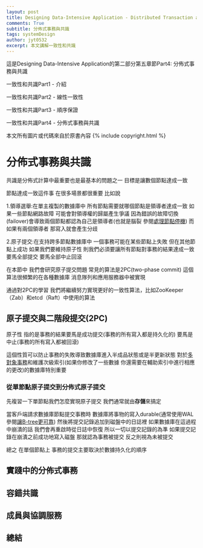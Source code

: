 ```yaml
---
layout: post
title: Designing Data-Intensive Application - Distributed Transaction and Consensus
comments: True 
subtitle: 分佈式事務與共識
tags: systemDesign 
author: jyt0532
excerpt: 本文講解一致性和共識
---
```


這是Designing Data-Intensive Application的第二部分第五章節Part4: 分佈式事務與共識

一致性和共識Part1 - 介紹

一致性和共識Part2 - 線性一致性

一致性和共識Part3 - 順序保證

一致性和共識Part4 - 分佈式事務與共識

本文所有圖片或代碼來自於原書內容
{% include copyright.html %}


# 分佈式事務與共識

共識是分佈式計算中最重要也是最基本的問題之一 目標是讓數個節點達成一致

節點達成一致這件事 在很多場景都很重要 比如說

1.領導選舉:在單主複製的數據庫中 所有節點需要就哪個節點是領導者達成一致 如果一些節點網路故障 可能會對領導權的歸屬產生爭議 因為錯誤的故障切換(failover)會導致兩個節點都認為自己是領導者(也就是腦裂 參閱[處理節點停機](/2019/02/12/replication/#section-4)) 而如果有兩個領導者 那寫入就會產生分歧

2.原子提交:在支持跨多節點數據庫中 一個事務可能在某些節點上失敗 但在其他節點上成功 如果我們要維持原子性 則我們必須要讓所有節點對事務的結果達成一致 要馬全部提交 要馬全部中止回滾

在本節中 我們會研究原子提交問題 常見的算法是2PC(two-phase commit) 這個算法很頻繁的在各種數據庫 消息隊列和應用服務器中被實現

$$$$
通過對2PC的學習 我們將繼續努力實現更好的一致性算法，比如ZooKeeper（Zab）和etcd（Raft）中使用的算法

$$$$$$$$$$$$


## 原子提交與二階段提交(2PC)

原子性 指的是事務的結果要馬是成功提交(事務的所有寫入都是持久化的) 要馬是中止(事務的所有寫入都被回滾)

這個性質可以防止事務的失敗導致數據庫進入半成品狀態或是半更新狀態 對於[多對象事務](/2019/04/21/transactions/#section-2)和維護次級索引(如果你修改了一些數據 你還需要在輔助索引中進行相應的更改)的數據庫特別重要 

### 從單節點原子提交到分佈式原子提交

先複習一下單節點我們怎麼實現原子提交 我們通常就由**存儲**來搞定

當客戶端請求數據庫節點提交事務時 數據庫將事物的寫入durable(通常使用WAL 參閱[讓B-tree更可靠](/2019/01/19/storage-and-retrieval/#讓b-tree更可靠)) 然後將提交記錄追加到磁盤中的日誌裡 如果數據庫在這過程中崩潰的話 我們會再重啟時從日誌中恢復 所以一切以提交記錄的為準 如果提交記錄在崩潰之前成功地寫入磁盤 那就認為事務被提交 反之則視為未被提交

總之 在單個節點上 事務的提交主要取決於數據持久化的順序


## 實踐中的分佈式事務

## 容錯共識

## 成員與協調服務

## 總結

